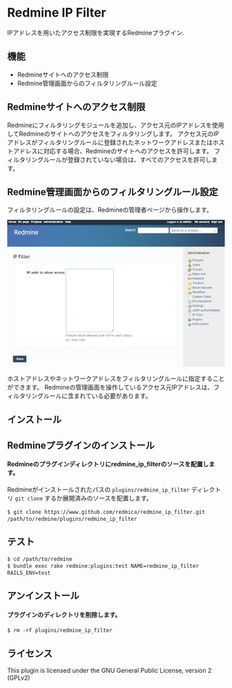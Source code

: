 # Redmine IP Filter

IPアドレスを用いたアクセス制限を実現するRedmineプラグイン.

## 機能

* Redmineサイトへのアクセス制限
* Redmine管理画面からのフィルタリングルール設定

## Redmineサイトへのアクセス制限

Redmineにフィルタリングモジュールを追加し、アクセス元のIPアドレスを使用してRedmineのサイトへのアクセスをフィルタリングします。
アクセス元のIPアドレスがフィルタリングルールに登録されたネットワークアドレスまたはホストアドレスに対応する場合、Redmineのサイトへのアクセスを許可します。
フィルタリングルールが登録されていない場合は、すべてのアクセスを許可します。

## Redmine管理画面からのフィルタリングルール設定

フィルタリングルールの設定は、Redmineの管理者ページから操作します。

![Setting Page](images/setting_page.png?raw=true "Setting Page on Redmine Admine Page")

ホストアドレスやネットワークアドレスをフィルタリングルールに指定することができます。
Redmineの管理画面を操作しているアクセス元IPアドレスは、フィルタリングルールに含まれている必要があります。

## インストール

## Redmineプラグインのインストール

#### Redmineのプラグインディレクトリにredmine_ip_filterのソースを配置します。

Redmineがインストールされたパスの `plugins/redmine_ip_filter` ディレクトリ
`git clone` するか展開済みのソースを配置します。

```
$ git clone https://www.github.com/redmica/redmine_ip_filter.git /path/to/redmine/plugins/redmine_ip_filter
```

## テスト

```
$ cd /path/to/redmine
$ bundle exec rake redmine:plugins:test NAME=redmine_ip_filter RAILS_ENV=test
```


## アンインストール

#### プラグインのディレクトリを削除します。

```
$ rm -rf plugins/redmine_ip_filter
```

## ライセンス

This plugin is licensed under the GNU General Public License, version 2 (GPLv2)
